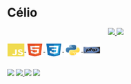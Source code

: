 # Célio
<div align="center">
  <a href="https://github.com/CelioDS">
  <img height="180em" src="https://github-readme-stats.vercel.app/api?username=celiods&show_icons=true&theme=dark&include_all_commits=true&count_private=true"/>
  <img height="180em" src="https://github-readme-stats.vercel.app/api/top-langs/?username=celiods&layout=compact&langs_count=7&count_private=true&theme=dark&count_private=true"/>
</div>
  
<div style="display: inline_block"><br>
<img align="center" alt="celio-Js" height="30" width="40" 
src="https://raw.githubusercontent.com/devicons/devicon/master/icons/javascript/javascript-plain.svg">  
<img align="center" alt="celio-HTML" height="30" width="40" src="https://raw.githubusercontent.com/devicons/devicon/master/icons/html5/html5-original.svg">
<img align="center" alt="celio-CSS" height="30" width="40" src="https://raw.githubusercontent.com/devicons/devicon/master/icons/css3/css3-original.svg">
<img align="center" alt="celio-Python" height="30" width="40" src="https://raw.githubusercontent.com/devicons/devicon/master/icons/python/python-original.svg">
<img align="center" alt="celio-Php" height="30" width="40" src="https://raw.githubusercontent.com/devicons/devicon/master/icons/php/php-original.svg">
</div>
  
##
<div > 
  <a href="https://www.instagram.com/celio.thug" target="_blank"><img src="https://img.shields.io/badge/-Instagram-%23337?style=for-the-badge&logo=instagram&logoColor=white" target="_blank"></a>
  <a href = "mailto:celio01t@gmail.com"><img src="https://img.shields.io/badge/-Gmail-%23378?style=for-the-badge&logo=Gmail&logoColor=white" target="_blank">
  <a href="https://www.linkedin.com/in/c%C3%A9lio-da-silva-3b20131b7" target="_blank"><img src="https://img.shields.io/badge/-LinkedIn-%230077B5?style=for-the-badge&logo=linkedin&logoColor=white" target="_blank"></a> 
     <a href="http://wa.me/5519989058345" target="_blank"><img src="https://img.shields.io/badge/-Whatsapp-%11337?style=for-the-badge&logo=Whatsapp&logoColor=white" target="_blank"></a>


</div>
